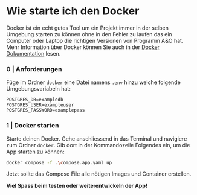 # Wie starte ich den Docker
Docker ist ein echt gutes Tool um ein Projekt immer in der selben Umgebung starten zu können ohne in den Fehler zu laufen das ein Computer oder Laptop die richtigen Versionen von Programm A&O hat. Mehr Information über Docker können Sie auch in der [Docker Dokumentation](https://www.docker.com/) lesen.

### 0 | Anforderungen
Füge im Ordner `docker` eine Datei namens `.env` hinzu welche folgende Umgebungsvariabeln hat:
```
POSTGRES_DB=exampledb
POSTGRES_USER=exampleuser
POSTGRES_PASSWORD=examplepass
```

### 1 | Docker starten
Starte deinen Docker. Gehe anschliessend in das Terminal und navigiere zum Ordner `docker`. Gib dort in der Kommandozeile Folgendes ein, um die App starten zu können:
```bash
docker compose -f .\compose.app.yaml up
```
Jetzt sollte das Compose File alle nötigen Images und Container erstellen. 

**Viel Spass beim testen oder weiterentwickeln der App!**